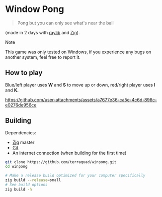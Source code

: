 # Window Pong

> Pong but you can only see what's near the ball

(made in 2 days with [raylib](https://raylib.com) and [Zig](https://ziglang.org)).

> [!NOTE]
> This game was only tested on Windows, if you experience any bugs on another system, feel free to report it.

## How to play

Blue/left player uses **W** and **S** to move up or down, red/right player uses **I** and **K**.

https://github.com/user-attachments/assets/a7677e36-ca5e-4c6d-898c-e0276de956ce

## Building

Dependencies:

- [Zig](https://ziglang.org) master
- [Git](https://git-scm.com)
- An internet connection (when building for the first time)

```sh
git clone https://github.com/terraquad/winpong.git
cd winpong

# Make a release build optimized for your computer specifically
zig build --release=small
# See build options
zig build -h
```
